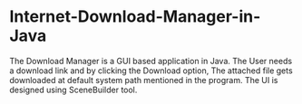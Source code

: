 # Internet-Download-Manager-in-Java
The Download Manager is a GUI based application in Java. 
The User needs a download link and by clicking the Download option,
The attached file gets downloaded at default system path mentioned in the program.
The UI is designed using SceneBuilder tool.
